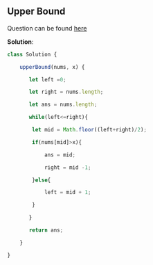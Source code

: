 ## Upper Bound

Question can be found [here](https://takeuforward.org/plus/data-structures-and-algorithm/binary-search/fundamentals/upper-bound)

**Solution**:

```js
class Solution {

    upperBound(nums, x) {

       let left =0;

       let right = nums.length;

       let ans = nums.length;

       while(left<=right){

        let mid = Math.floor((left+right)/2);

        if(nums[mid]>x){

            ans = mid;

            right = mid -1;

        }else{

            left = mid + 1;

        }

       }

       return ans;

    }

}
```

